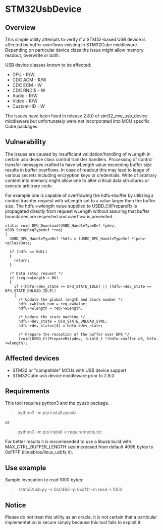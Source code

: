 # STM32UsbDevice

## Overview

This simple utility attempts to verify if a STM32-based USB
device is affected by buffer overflows existing in STM32Cube
middleware. Depending on particular device class the issue
might allow memory readout, overwrite or both.

USB device classes known to be affected:
- DFU - R/W
- CDC ACM - R/W
- CDC ECM - W
- CDC RNDIS - W
- Audio - R/W
- Video - R/W
- CustomHID - W

The issues have been fixed in release 2.8.0 of stm32_mw_usb_device
middleware but unfortunately were not incorporated into MCU specific
Cube packages.

## Vulnerability

The issues are caused by insufficient validation/handling of wLength
in certain usb device class control transfer handlers. Processing of
control transfer messages crafted to have wLength value
exceeding buffer size results in buffer overflows. In case of readout
this may lead to leage of various secrets including encryption keys or
credentials. Write of arbitrary content into memory might allow one to alter
critical data structures or execute arbitrary code.

For example one is capable of overflowing the hdfu->buffer by utilizing
a control trasnfer request with wLength set to a value larger then the
buffer size. The hdfu->wlength value supplied to USBD_CtlPrepareRx is
propagated directly from request wLength without assuring that buffer
boundaries are respected and overflow is prevented.

```
static void DFU_Download(USBD_HandleTypeDef *pdev, USBD_SetupReqTypedef *req)
{
  USBD_DFU_HandleTypeDef *hdfu = (USBD_DFU_HandleTypeDef *)pdev->pClassData;

  if (hdfu == NULL)
  {
    return;
  }

  /* Data setup request */
  if (req->wLength > 0U)
  {
    if ((hdfu->dev_state == DFU_STATE_IDLE) || (hdfu->dev_state == DFU_STATE_DNLOAD_IDLE))
    {
      /* Update the global length and block number */
      hdfu->wblock_num = req->wValue;
      hdfu->wlength = req->wLength;

      /* Update the state machine */
      hdfu->dev_state = DFU_STATE_DNLOAD_SYNC;
      hdfu->dev_status[4] = hdfu->dev_state;

      /* Prepare the reception of the buffer over EP0 */
      (void)USBD_CtlPrepareRx(pdev, (uint8_t *)hdfu->buffer.d8, hdfu->wlength);
```

## Affected devices

- STM32 or "compatible" MCUs with USB device support
- STM32Cube usb device middleware prior to 2.8.0

## Requirements

This tool requires python3 and the pyusb package.

> python3 -m pip install pyusb

or

> python3 -m pip install -r requirements.txt

For better results it is recommended to use a libusb build with
MAX_CTRL_BUFFER_LENGTH size increased from default 4096 bytes to
0xFFFF (libusb/os/linux_usbfs.h).

## Use example

Sample invocation to read 1000 bytes:

> ./stm32usb.py -v 0x0483 -p 0xdf11 -m read -l 1000

## Notice

Please do not treat this utility as an oracle.
It is not certain that a particular implementation
is secure simply because this tool fails to exploit it.
